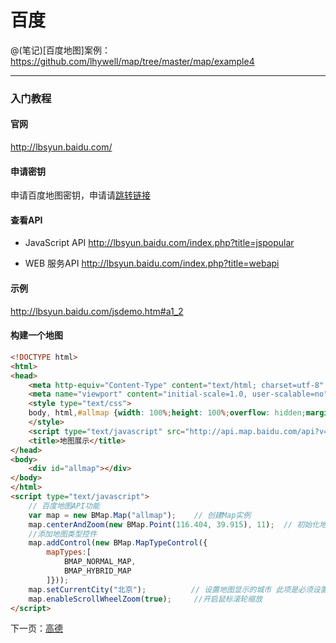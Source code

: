 百度
====================

@(笔记)[百度地图]案例：https://github.com/lhywell/map/tree/master/map/example4

-------------------

### 入门教程

#### 官网
http://lbsyun.baidu.com/

#### 申请密钥
申请百度地图密钥，申请请[跳转链接](http://lbsyun.baidu.com/apiconsole/key?application=key)

#### 查看API
- JavaScript API
http://lbsyun.baidu.com/index.php?title=jspopular

- WEB 服务API
http://lbsyun.baidu.com/index.php?title=webapi

#### 示例
http://lbsyun.baidu.com/jsdemo.htm#a1_2

#### 构建一个地图

```html
<!DOCTYPE html>
<html>
<head>
    <meta http-equiv="Content-Type" content="text/html; charset=utf-8" />
    <meta name="viewport" content="initial-scale=1.0, user-scalable=no" />
    <style type="text/css">
    body, html,#allmap {width: 100%;height: 100%;overflow: hidden;margin:0;font-family:"微软雅黑";}
    </style>
    <script type="text/javascript" src="http://api.map.baidu.com/api?v=2.0&ak=您的密钥"></script>
    <title>地图展示</title>
</head>
<body>
    <div id="allmap"></div>
</body>
</html>
<script type="text/javascript">
    // 百度地图API功能
    var map = new BMap.Map("allmap");    // 创建Map实例
    map.centerAndZoom(new BMap.Point(116.404, 39.915), 11);  // 初始化地图,设置中心点坐标和地图级别
    //添加地图类型控件
    map.addControl(new BMap.MapTypeControl({
        mapTypes:[
            BMAP_NORMAL_MAP,
            BMAP_HYBRID_MAP
        ]}));     
    map.setCurrentCity("北京");          // 设置地图显示的城市 此项是必须设置的
    map.enableScrollWheelZoom(true);     //开启鼠标滚轮缩放
</script>
```

下一页：[高德](https://github.com/lhywell/map/blob/master/map/1.2README.md)